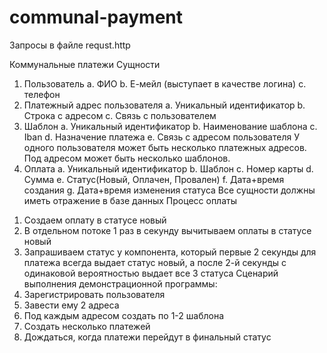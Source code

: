 # communal-payment
Запросы в файле requst.http

Коммунальные платежи
Сущности
1. Пользователь
a. ФИО
b. Е-мейл (выступает в качестве логина)
c. телефон
2. Платежный адрес пользователя
a. Уникальный идентификатор
b. Строка с адресом
c. Связь с пользователем
3. Шаблон
a. Уникальный идентификатор
b. Наименование шаблона
c. Iban
d. Назначение платежа
e. Связь с адресом пользователя
У одного пользователя может быть несколько платежных адресов. Под адресом может
быть несколько шаблонов.
4. Оплата
a. Уникальный идентификатор
b. Шаблон
c. Номер карты
d. Сумма
e. Статус(Новый, Оплачен, Провален)
f. Дата+время создания
g. Дата+время изменения статуса
Все сущности должны иметь отражение в базе данных
Процесс оплаты
1) Создаем оплату в статусе новый
2) В отдельном потоке 1 раз в секунду вычитываем оплаты в статусе новый
3) Запрашиваем статус у компонента, который первые 2 секунды для платежа
всегда выдает статус новый, а после 2-й секунды с одинаковой вероятностью
выдает все 3 статуса
Сценарий выполнения демонстрационной программы:
1) Зарегистрировать пользователя
2) Завести ему 2 адреса
3) Под каждым адресом создать по 1-2 шаблона
4) Создать несколько платежей
5) Дождаться, когда платежи перейдут в финальный статус
